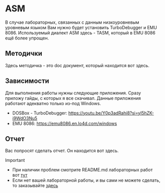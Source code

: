# ASM

В случае лабораторных, связанных с данным низкоуровневым уровневым языком Вам нужно будет установить TurboDebugger и EMU 8086.
Используемый диалект ASM здесь - TASM, который в EMU 8086 ещё более упрощен. 

## Методички

Здесь методичка - это doc документ, который находится вот здесь. 

## Зависимости

Для выполнения работы нужны следующие приложения. Сразу приложу гайды, с которых я все скачивал. 
Данные приложения работают адекватно только из-под Windows. 

- DOSBox - TurboDebugger: https://youtu.be/Y0p3adRahi8?si=yI5hZK-i9WdO3Nu5 
- EMU 8086: https://emu8086.en.lo4d.com/windows

## Отчет

Вас попросят сделать отчет. Он находится вот здесь. 

> [!IMPORTANT]
> - При наличии проблем смотрите README.md лабораторных работ вот [тут](https://github.com/xarll/vpr/tree/main/items/mzyp)
> - Если нет вашей лабораторной работы, и вы сами не можете сделать, то заказывайте [здесь](https://www.avito.ru/alatyr/predlozheniya_uslug/reshenie_zadach_po_programmirovaniyu_dlya_shkoly_i_vuza_4015288103)
